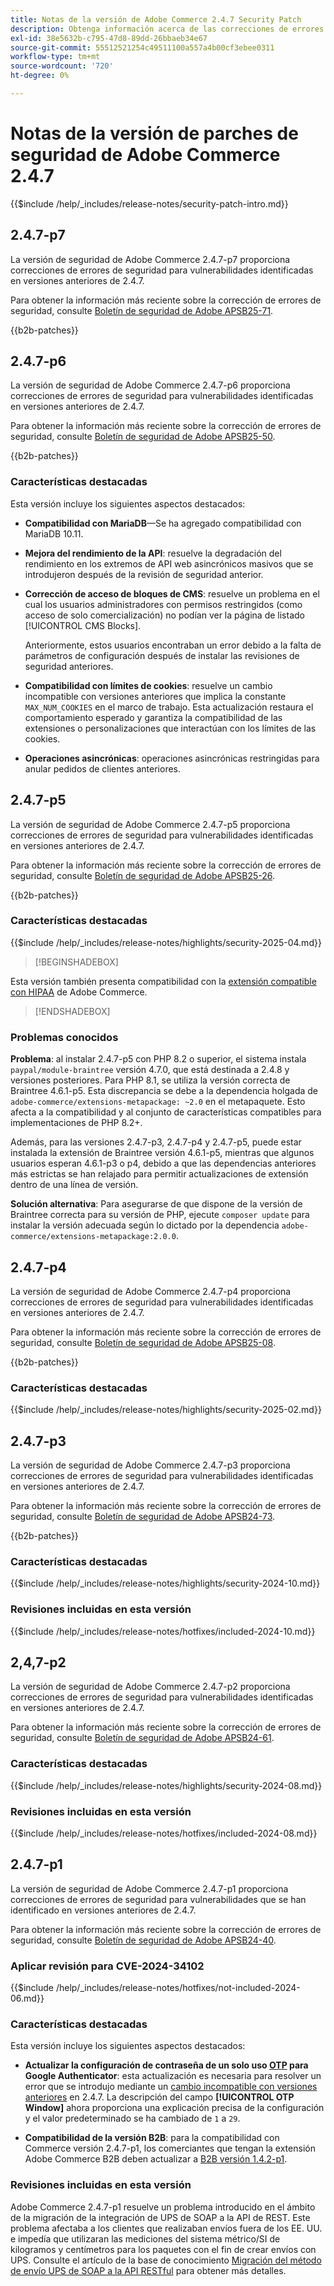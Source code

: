 ```yaml
---
title: Notas de la versión de Adobe Commerce 2.4.7 Security Patch
description: Obtenga información acerca de las correcciones de errores de seguridad, las mejoras de seguridad y otras actualizaciones relacionadas con la seguridad incluidas en las versiones de parches de seguridad para Adobe Commerce 2.4.7.
exl-id: 38e5632b-c795-47d8-89dd-26bbaeb34e67
source-git-commit: 55512521254c49511100a557a4b00cf3ebee0311
workflow-type: tm+mt
source-wordcount: '720'
ht-degree: 0%

---
```


# Notas de la versión de parches de seguridad de Adobe Commerce 2.4.7

{{$include /help/_includes/release-notes/security-patch-intro.md}}

## 2.4.7-p7

La versión de seguridad de Adobe Commerce 2.4.7-p7 proporciona correcciones de errores de seguridad para vulnerabilidades identificadas en versiones anteriores de 2.4.7.

Para obtener la información más reciente sobre la corrección de errores de seguridad, consulte [Boletín de seguridad de Adobe APSB25-71](https://helpx.adobe.com/es/security/products/magento/apsb25-71.html).

{{b2b-patches}}

## 2.4.7-p6

La versión de seguridad de Adobe Commerce 2.4.7-p6 proporciona correcciones de errores de seguridad para vulnerabilidades identificadas en versiones anteriores de 2.4.7.

Para obtener la información más reciente sobre la corrección de errores de seguridad, consulte [Boletín de seguridad de Adobe APSB25-50](https://helpx.adobe.com/es/security/products/magento/apsb25-50.html).

{{b2b-patches}}

### Características destacadas

Esta versión incluye los siguientes aspectos destacados:

* **Compatibilidad con MariaDB**—Se ha agregado compatibilidad con MariaDB 10.11.

* **Mejora del rendimiento de la API**: resuelve la degradación del rendimiento en los extremos de API web asincrónicos masivos que se introdujeron después de la revisión de seguridad anterior.<!-- AC-14078 -->

* **Corrección de acceso de bloques de CMS**: resuelve un problema en el cual los usuarios administradores con permisos restringidos (como acceso de solo comercialización) no podían ver la página de listado [!UICONTROL CMS Blocks].

  Anteriormente, estos usuarios encontraban un error debido a la falta de parámetros de configuración después de instalar las revisiones de seguridad anteriores.<!-- AC-14087 -->

* **Compatibilidad con límites de cookies**: resuelve un cambio incompatible con versiones anteriores que implica la constante `MAX_NUM_COOKIES` en el marco de trabajo. Esta actualización restaura el comportamiento esperado y garantiza la compatibilidad de las extensiones o personalizaciones que interactúan con los límites de las cookies.<!-- AC-14475 -->

* **Operaciones asincrónicas**: operaciones asincrónicas restringidas para anular pedidos de clientes anteriores.<!-- AC-13917 -->

## 2.4.7-p5

La versión de seguridad de Adobe Commerce 2.4.7-p5 proporciona correcciones de errores de seguridad para vulnerabilidades identificadas en versiones anteriores de 2.4.7.

Para obtener la información más reciente sobre la corrección de errores de seguridad, consulte [Boletín de seguridad de Adobe APSB25-26](https://helpx.adobe.com/es/security/products/magento/apsb25-26.html).

{{b2b-patches}}

### Características destacadas

{{$include /help/_includes/release-notes/highlights/security-2025-04.md}}

>[!BEGINSHADEBOX]

Esta versión también presenta compatibilidad con la [extensión compatible con HIPAA](https://experienceleague.adobe.com/es/docs/commerce-admin/start/compliance/hipaa-ready-service/overview) de Adobe Commerce.

>[!ENDSHADEBOX]

### Problemas conocidos

**Problema**: al instalar 2.4.7-p5 con PHP 8.2 o superior, el sistema instala `paypal/module-braintree` versión 4.7.0, que está destinada a 2.4.8 y versiones posteriores. Para PHP 8.1, se utiliza la versión correcta de Braintree 4.6.1-p5. Esta discrepancia se debe a la dependencia holgada de `adobe-commerce/extensions-metapackage: ~2.0` en el metapaquete. Esto afecta a la compatibilidad y al conjunto de características compatibles para implementaciones de PHP 8.2+.<!-- ACPLTSRV-6276) -->

Además, para las versiones 2.4.7-p3, 2.4.7-p4 y 2.4.7-p5, puede estar instalada la extensión de Braintree versión 4.6.1-p5, mientras que algunos usuarios esperan 4.6.1-p3 o p4, debido a que las dependencias anteriores más estrictas se han relajado para permitir actualizaciones de extensión dentro de una línea de versión. <!-- AC-14430 -->

**Solución alternativa**: Para asegurarse de que dispone de la versión de Braintree correcta para su versión de PHP, ejecute `composer update` para instalar la versión adecuada según lo dictado por la dependencia `adobe-commerce/extensions-metapackage:2.0.0`.

## 2.4.7-p4

La versión de seguridad de Adobe Commerce 2.4.7-p4 proporciona correcciones de errores de seguridad para vulnerabilidades identificadas en versiones anteriores de 2.4.7.

Para obtener la información más reciente sobre la corrección de errores de seguridad, consulte [Boletín de seguridad de Adobe APSB25-08](https://helpx.adobe.com/es/security/products/magento/apsb25-08.html).

{{b2b-patches}}

### Características destacadas

{{$include /help/_includes/release-notes/highlights/security-2025-02.md}}

## 2.4.7-p3

La versión de seguridad de Adobe Commerce 2.4.7-p3 proporciona correcciones de errores de seguridad para vulnerabilidades identificadas en versiones anteriores de 2.4.7.

Para obtener la información más reciente sobre la corrección de errores de seguridad, consulte [Boletín de seguridad de Adobe APSB24-73](https://helpx.adobe.com/es/security/products/magento/apsb24-73.html).

{{b2b-patches}}

### Características destacadas

{{$include /help/_includes/release-notes/highlights/security-2024-10.md}}

### Revisiones incluidas en esta versión

{{$include /help/_includes/release-notes/hotfixes/included-2024-10.md}}

## 2,4,7-p2

La versión de seguridad de Adobe Commerce 2.4.7-p2 proporciona correcciones de errores de seguridad para vulnerabilidades identificadas en versiones anteriores de 2.4.7.

Para obtener la información más reciente sobre la corrección de errores de seguridad, consulte [Boletín de seguridad de Adobe APSB24-61](https://helpx.adobe.com/es/security/products/magento/apsb24-61.html).

### Características destacadas

{{$include /help/_includes/release-notes/highlights/security-2024-08.md}}

### Revisiones incluidas en esta versión

{{$include /help/_includes/release-notes/hotfixes/included-2024-08.md}}

## 2.4.7-p1

La versión de seguridad de Adobe Commerce 2.4.7-p1 proporciona correcciones de errores de seguridad para vulnerabilidades que se han identificado en versiones anteriores de 2.4.7.

Para obtener la información más reciente sobre la corrección de errores de seguridad, consulte [Boletín de seguridad de Adobe APSB24-40](https://helpx.adobe.com/es/security/products/magento/apsb24-40.html).

### Aplicar revisión para CVE-2024-34102

{{$include /help/_includes/release-notes/hotfixes/not-included-2024-06.md}}

### Características destacadas

Esta versión incluye los siguientes aspectos destacados:

* **Actualizar la configuración de contraseña de un solo uso [OTP](https://experienceleague.adobe.com/es/docs/commerce-admin/systems/security/2fa/security-two-factor-authentication#google) para Google Authenticator**: esta actualización es necesaria para resolver un error que se introdujo mediante un [cambio incompatible con versiones anteriores](https://developer.adobe.com/commerce/php/development/backward-incompatible-changes/highlights/#new-system-configuration-validation-for-two-factor-authentication-otp_window-value) en 2.4.7. La descripción del campo **[!UICONTROL OTP Window]** ahora proporciona una explicación precisa de la configuración y el valor predeterminado se ha cambiado de `1` a `29`.

* **Compatibilidad de la versión B2B**: para la compatibilidad con Commerce versión 2.4.7-p1, los comerciantes que tengan la extensión Adobe Commerce B2B deben actualizar a [B2B versión 1.4.2-p1](https://experienceleague.adobe.com/es/docs/commerce-admin/b2b/release-notes#b2b-v142-p1).

### Revisiones incluidas en esta versión

Adobe Commerce 2.4.7-p1 resuelve un problema introducido en el ámbito de la migración de la integración de UPS de SOAP a la API de REST. Este problema afectaba a los clientes que realizaban envíos fuera de los EE. UU. e impedía que utilizaran las mediciones del sistema métrico/SI de kilogramos y centímetros para los paquetes con el fin de crear envíos con UPS. Consulte el artículo de la base de conocimiento [Migración del método de envío UPS de SOAP a la API RESTful](https://experienceleague.adobe.com/es/docs/commerce-knowledge-base/kb/troubleshooting/known-issues-patches-attached/ups-shipping-method-integration-migration-from-soap-to-restful-api) para obtener más detalles.

<!-- Last updated from includes: 2025-07-24 10:48:00 -->
